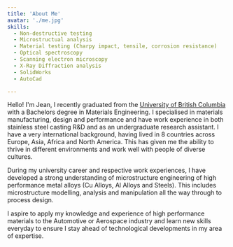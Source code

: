 ```yaml
---
title: 'About Me'
avatar: './me.jpg'
skills:
  - Non-destructive testing
  - Microstructual analysis
  - Material testing (Charpy impact, tensile, corrosion resistance)
  - Optical spectroscopy
  - Scanning electron microscopy
  - X-Ray Diffraction analysis
  - SolidWorks
  - AutoCad

---
```


Hello! I'm Jean, I recently graduated from the [University of British Columbia](https://mtrl.ubc.ca/) with a Bachelors degree in Materials Engineering.
I specialised in materials manufacturing, design and performance and have work experience in both stainless steel casting R&D and as an undergraduate research assistant.
I have a very international background, having lived in 8 countries across Europe, Asia, Africa and North America.
This has given me the ability to thrive in different environments and work well with people of diverse cultures.

During my university career and respective work experiences, I have developed a strong understanding of microstructure engineering of high performance metal alloys (Cu Alloys, Al Alloys and Steels).
This includes microstructure modelling, analysis and manipulation all the way through to process design.

I aspire to apply my knowledge and experience of high performance materials to the Automotive or Aerospace industry and learn new skills everyday to ensure I stay ahead of technological developments in my area of expertise.

